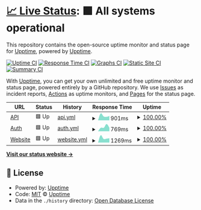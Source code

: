 # [📈 Live Status](https://demo.upptime.js.org): <!--live status--> **🟩 All systems operational**

This repository contains the open-source uptime monitor and status page for [Upptime](https://upptime.js.org), powered by [Upptime](https://github.com/upptime/upptime).

[![Uptime CI](https://github.com/greencent/upptime/workflows/Uptime%20CI/badge.svg)](https://github.com/greencent/upptime/actions?query=workflow%3A%22Uptime+CI%22)
[![Response Time CI](https://github.com/greencent/upptime/workflows/Response%20Time%20CI/badge.svg)](https://github.com/greencent/upptime/actions?query=workflow%3A%22Response+Time+CI%22)
[![Graphs CI](https://github.com/greencent/upptime/workflows/Graphs%20CI/badge.svg)](https://github.com/greencent/upptime/actions?query=workflow%3A%22Graphs+CI%22)
[![Static Site CI](https://github.com/greencent/upptime/workflows/Static%20Site%20CI/badge.svg)](https://github.com/greencent/upptime/actions?query=workflow%3A%22Static+Site+CI%22)
[![Summary CI](https://github.com/greencent/upptime/workflows/Summary%20CI/badge.svg)](https://github.com/greencent/upptime/actions?query=workflow%3A%22Summary+CI%22)

With [Upptime](https://upptime.js.org), you can get your own unlimited and free uptime monitor and status page, powered entirely by a GitHub repository. We use [Issues](https://github.com/upptime/upptime/issues) as incident reports, [Actions](https://github.com/greencent/upptime/actions) as uptime monitors, and [Pages](https://demo.upptime.js.org) for the status page.

<!--start: status pages-->
<!-- This summary is generated by Upptime (https://github.com/upptime/upptime) -->
<!-- Do not edit this manually, your changes will be overwritten -->
<!-- prettier-ignore -->
| URL | Status | History | Response Time | Uptime |
| --- | ------ | ------- | ------------- | ------ |
| <img alt="" src="https://icons.duckduckgo.com/ip3/api.greencent.io.ico" height="13"> [API](https://api.greencent.io) | 🟩 Up | [api.yml](https://github.com/greencent/upptime/commits/HEAD/history/api.yml) | <details><summary><img alt="Response time graph" src="./graphs/api/response-time-week.png" height="20"> 901ms</summary><br><a href="https://greencent.github.io/upptime/history/api"><img alt="Response time 901" src="https://img.shields.io/endpoint?url=https%3A%2F%2Fraw.githubusercontent.com%2Fgreencent%2Fupptime%2FHEAD%2Fapi%2Fapi%2Fresponse-time.json"></a><br><a href="https://greencent.github.io/upptime/history/api"><img alt="24-hour response time 901" src="https://img.shields.io/endpoint?url=https%3A%2F%2Fraw.githubusercontent.com%2Fgreencent%2Fupptime%2FHEAD%2Fapi%2Fapi%2Fresponse-time-day.json"></a><br><a href="https://greencent.github.io/upptime/history/api"><img alt="7-day response time 901" src="https://img.shields.io/endpoint?url=https%3A%2F%2Fraw.githubusercontent.com%2Fgreencent%2Fupptime%2FHEAD%2Fapi%2Fapi%2Fresponse-time-week.json"></a><br><a href="https://greencent.github.io/upptime/history/api"><img alt="30-day response time 901" src="https://img.shields.io/endpoint?url=https%3A%2F%2Fraw.githubusercontent.com%2Fgreencent%2Fupptime%2FHEAD%2Fapi%2Fapi%2Fresponse-time-month.json"></a><br><a href="https://greencent.github.io/upptime/history/api"><img alt="1-year response time 901" src="https://img.shields.io/endpoint?url=https%3A%2F%2Fraw.githubusercontent.com%2Fgreencent%2Fupptime%2FHEAD%2Fapi%2Fapi%2Fresponse-time-year.json"></a></details> | <details><summary><a href="https://greencent.github.io/upptime/history/api">100.00%</a></summary><a href="https://greencent.github.io/upptime/history/api"><img alt="All-time uptime 100.00%" src="https://img.shields.io/endpoint?url=https%3A%2F%2Fraw.githubusercontent.com%2Fgreencent%2Fupptime%2FHEAD%2Fapi%2Fapi%2Fuptime.json"></a><br><a href="https://greencent.github.io/upptime/history/api"><img alt="24-hour uptime 100.00%" src="https://img.shields.io/endpoint?url=https%3A%2F%2Fraw.githubusercontent.com%2Fgreencent%2Fupptime%2FHEAD%2Fapi%2Fapi%2Fuptime-day.json"></a><br><a href="https://greencent.github.io/upptime/history/api"><img alt="7-day uptime 100.00%" src="https://img.shields.io/endpoint?url=https%3A%2F%2Fraw.githubusercontent.com%2Fgreencent%2Fupptime%2FHEAD%2Fapi%2Fapi%2Fuptime-week.json"></a><br><a href="https://greencent.github.io/upptime/history/api"><img alt="30-day uptime 100.00%" src="https://img.shields.io/endpoint?url=https%3A%2F%2Fraw.githubusercontent.com%2Fgreencent%2Fupptime%2FHEAD%2Fapi%2Fapi%2Fuptime-month.json"></a><br><a href="https://greencent.github.io/upptime/history/api"><img alt="1-year uptime 100.00%" src="https://img.shields.io/endpoint?url=https%3A%2F%2Fraw.githubusercontent.com%2Fgreencent%2Fupptime%2FHEAD%2Fapi%2Fapi%2Fuptime-year.json"></a></details>
| <img alt="" src="https://icons.duckduckgo.com/ip3/auth.greencent.io.ico" height="13"> [Auth](https://auth.greencent.io) | 🟩 Up | [auth.yml](https://github.com/greencent/upptime/commits/HEAD/history/auth.yml) | <details><summary><img alt="Response time graph" src="./graphs/auth/response-time-week.png" height="20"> 769ms</summary><br><a href="https://greencent.github.io/upptime/history/auth"><img alt="Response time 769" src="https://img.shields.io/endpoint?url=https%3A%2F%2Fraw.githubusercontent.com%2Fgreencent%2Fupptime%2FHEAD%2Fapi%2Fauth%2Fresponse-time.json"></a><br><a href="https://greencent.github.io/upptime/history/auth"><img alt="24-hour response time 769" src="https://img.shields.io/endpoint?url=https%3A%2F%2Fraw.githubusercontent.com%2Fgreencent%2Fupptime%2FHEAD%2Fapi%2Fauth%2Fresponse-time-day.json"></a><br><a href="https://greencent.github.io/upptime/history/auth"><img alt="7-day response time 769" src="https://img.shields.io/endpoint?url=https%3A%2F%2Fraw.githubusercontent.com%2Fgreencent%2Fupptime%2FHEAD%2Fapi%2Fauth%2Fresponse-time-week.json"></a><br><a href="https://greencent.github.io/upptime/history/auth"><img alt="30-day response time 769" src="https://img.shields.io/endpoint?url=https%3A%2F%2Fraw.githubusercontent.com%2Fgreencent%2Fupptime%2FHEAD%2Fapi%2Fauth%2Fresponse-time-month.json"></a><br><a href="https://greencent.github.io/upptime/history/auth"><img alt="1-year response time 769" src="https://img.shields.io/endpoint?url=https%3A%2F%2Fraw.githubusercontent.com%2Fgreencent%2Fupptime%2FHEAD%2Fapi%2Fauth%2Fresponse-time-year.json"></a></details> | <details><summary><a href="https://greencent.github.io/upptime/history/auth">100.00%</a></summary><a href="https://greencent.github.io/upptime/history/auth"><img alt="All-time uptime 100.00%" src="https://img.shields.io/endpoint?url=https%3A%2F%2Fraw.githubusercontent.com%2Fgreencent%2Fupptime%2FHEAD%2Fapi%2Fauth%2Fuptime.json"></a><br><a href="https://greencent.github.io/upptime/history/auth"><img alt="24-hour uptime 100.00%" src="https://img.shields.io/endpoint?url=https%3A%2F%2Fraw.githubusercontent.com%2Fgreencent%2Fupptime%2FHEAD%2Fapi%2Fauth%2Fuptime-day.json"></a><br><a href="https://greencent.github.io/upptime/history/auth"><img alt="7-day uptime 100.00%" src="https://img.shields.io/endpoint?url=https%3A%2F%2Fraw.githubusercontent.com%2Fgreencent%2Fupptime%2FHEAD%2Fapi%2Fauth%2Fuptime-week.json"></a><br><a href="https://greencent.github.io/upptime/history/auth"><img alt="30-day uptime 100.00%" src="https://img.shields.io/endpoint?url=https%3A%2F%2Fraw.githubusercontent.com%2Fgreencent%2Fupptime%2FHEAD%2Fapi%2Fauth%2Fuptime-month.json"></a><br><a href="https://greencent.github.io/upptime/history/auth"><img alt="1-year uptime 100.00%" src="https://img.shields.io/endpoint?url=https%3A%2F%2Fraw.githubusercontent.com%2Fgreencent%2Fupptime%2FHEAD%2Fapi%2Fauth%2Fuptime-year.json"></a></details>
| <img alt="" src="https://icons.duckduckgo.com/ip3/greencent.io.ico" height="13"> [Website](https://greencent.io) | 🟩 Up | [website.yml](https://github.com/greencent/upptime/commits/HEAD/history/website.yml) | <details><summary><img alt="Response time graph" src="./graphs/website/response-time-week.png" height="20"> 1269ms</summary><br><a href="https://greencent.github.io/upptime/history/website"><img alt="Response time 1269" src="https://img.shields.io/endpoint?url=https%3A%2F%2Fraw.githubusercontent.com%2Fgreencent%2Fupptime%2FHEAD%2Fapi%2Fwebsite%2Fresponse-time.json"></a><br><a href="https://greencent.github.io/upptime/history/website"><img alt="24-hour response time 1269" src="https://img.shields.io/endpoint?url=https%3A%2F%2Fraw.githubusercontent.com%2Fgreencent%2Fupptime%2FHEAD%2Fapi%2Fwebsite%2Fresponse-time-day.json"></a><br><a href="https://greencent.github.io/upptime/history/website"><img alt="7-day response time 1269" src="https://img.shields.io/endpoint?url=https%3A%2F%2Fraw.githubusercontent.com%2Fgreencent%2Fupptime%2FHEAD%2Fapi%2Fwebsite%2Fresponse-time-week.json"></a><br><a href="https://greencent.github.io/upptime/history/website"><img alt="30-day response time 1269" src="https://img.shields.io/endpoint?url=https%3A%2F%2Fraw.githubusercontent.com%2Fgreencent%2Fupptime%2FHEAD%2Fapi%2Fwebsite%2Fresponse-time-month.json"></a><br><a href="https://greencent.github.io/upptime/history/website"><img alt="1-year response time 1269" src="https://img.shields.io/endpoint?url=https%3A%2F%2Fraw.githubusercontent.com%2Fgreencent%2Fupptime%2FHEAD%2Fapi%2Fwebsite%2Fresponse-time-year.json"></a></details> | <details><summary><a href="https://greencent.github.io/upptime/history/website">100.00%</a></summary><a href="https://greencent.github.io/upptime/history/website"><img alt="All-time uptime 100.00%" src="https://img.shields.io/endpoint?url=https%3A%2F%2Fraw.githubusercontent.com%2Fgreencent%2Fupptime%2FHEAD%2Fapi%2Fwebsite%2Fuptime.json"></a><br><a href="https://greencent.github.io/upptime/history/website"><img alt="24-hour uptime 100.00%" src="https://img.shields.io/endpoint?url=https%3A%2F%2Fraw.githubusercontent.com%2Fgreencent%2Fupptime%2FHEAD%2Fapi%2Fwebsite%2Fuptime-day.json"></a><br><a href="https://greencent.github.io/upptime/history/website"><img alt="7-day uptime 100.00%" src="https://img.shields.io/endpoint?url=https%3A%2F%2Fraw.githubusercontent.com%2Fgreencent%2Fupptime%2FHEAD%2Fapi%2Fwebsite%2Fuptime-week.json"></a><br><a href="https://greencent.github.io/upptime/history/website"><img alt="30-day uptime 100.00%" src="https://img.shields.io/endpoint?url=https%3A%2F%2Fraw.githubusercontent.com%2Fgreencent%2Fupptime%2FHEAD%2Fapi%2Fwebsite%2Fuptime-month.json"></a><br><a href="https://greencent.github.io/upptime/history/website"><img alt="1-year uptime 100.00%" src="https://img.shields.io/endpoint?url=https%3A%2F%2Fraw.githubusercontent.com%2Fgreencent%2Fupptime%2FHEAD%2Fapi%2Fwebsite%2Fuptime-year.json"></a></details>

<!--end: status pages-->

[**Visit our status website →**](https://demo.upptime.js.org)

## 📄 License

- Powered by: [Upptime](https://github.com/upptime/upptime)
- Code: [MIT](./LICENSE) © [Upptime](https://upptime.js.org)
- Data in the `./history` directory: [Open Database License](https://opendatacommons.org/licenses/odbl/1-0/)
